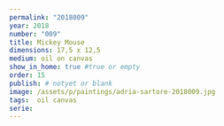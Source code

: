 ```yaml
---
permalink: "2018009"
year: 2018
number: "009"
title: Mickey Mouse
dimensions: 17,5 x 12,5
medium: oil on canvas
show_in_home: true #true or empty
order: 15
publish: # notyet or blank
image: /assets/p/paintings/adria-sartore-2018009.jpg
tags:  oil canvas
serie:
---
```

